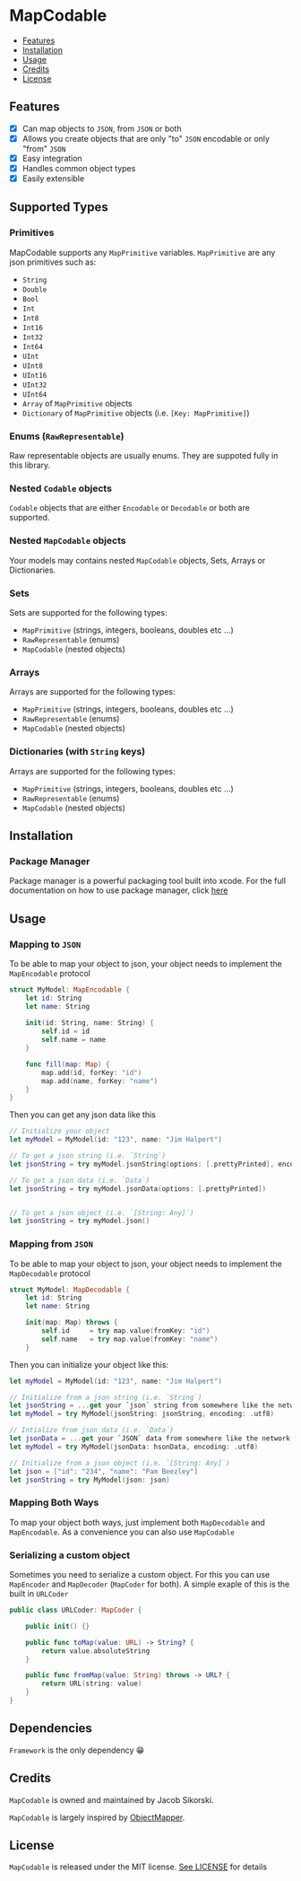 

MapCodable
============

- [Features](#features)
- [Installation](#installation)
- [Usage](#usage)
- [Credits](#credits)
- [License](#license)

## Features

- [x] Can map objects to `JSON`, from `JSON` or both
- [x] Allows you create objects that are only "to" `JSON` encodable or only "from"  `JSON` 
- [x] Easy integration
- [x] Handles common object types
- [x] Easily extensible

## Supported Types

### Primitives 

MapCodable supports any `MapPrimitive` variables.  `MapPrimitive` are any json primitives such as:
- `String`
- `Double`
- `Bool`
- `Int`
- `Int8`
- `Int16`
- `Int32`
- `Int64`
- `UInt`
- `UInt8`
- `UInt16`
- `UInt32`
- `UInt64`
- `Array` of `MapPrimitive` objects
- `Dictionary` of `MapPrimitive` objects (i.e. `[Key: MapPrimitive]`)

### Enums (`RawRepresentable`)

Raw representable objects are usually enums. They are suppoted fully in this library.

### Nested `Codable` objects

`Codable` objects that are either `Encodable` or `Decodable` or both are supported.

### Nested `MapCodable` objects

Your models may contains nested `MapCodable` objects, Sets, Arrays or Dictionaries.

### Sets

Sets are supported for the following types:
- `MapPrimitive` (strings, integers, booleans, doubles etc ...)
- `RawRepresentable` (enums)
- `MapCodable` (nested objects)

### Arrays

Arrays are supported for the following types:
- `MapPrimitive` (strings, integers, booleans, doubles etc ...)
- `RawRepresentable` (enums)
- `MapCodable` (nested objects)

### Dictionaries (with `String` keys)

Arrays are supported for the following types:
- `MapPrimitive` (strings, integers, booleans, doubles etc ...)
- `RawRepresentable` (enums)
- `MapCodable` (nested objects)

## Installation

### Package Manager

Package manager is a powerful packaging tool built into xcode.  For the full documentation on how to use package manager, click [here](https://swift.org/package-manager/)

## Usage

### Mapping to `JSON`

To be able to map your object to json, your object needs to implement the `MapEncodable` protocol

```swift
struct MyModel: MapEncodable {
    let id: String
    let name: String
    
    init(id: String, name: String) {
        self.id = id
        self.name = name
    }

    func fill(map: Map) {
        map.add(id, forKey: "id")
        map.add(name, forKey: "name")
    }
}
```

Then you can get any json data like this

```swift
// Initialize your object
let myModel = MyModel(id: "123", name: "Jim Halpert")

// To get a json string (i.e. `String`)
let jsonString = try myModel.jsonString(options: [.prettyPrinted], encoding: .utf8)

// To get a json data (i.e. `Data`)
let jsonString = try myModel.jsonData(options: [.prettyPrinted])


// To get a json object (i.e. `[String: Any]`)
let jsonString = try myModel.json()
```

### Mapping from `JSON`

To be able to map your object to json, your object needs to implement the `MapDecodable` protocol

```swift
struct MyModel: MapDecodable {
    let id: String
    let name: String

    init(map: Map) throws {
        self.id     = try map.value(fromKey: "id")
        self.name   = try map.value(fromKey: "name")
    }
```

Then you can initialize your object like this:

```swift
let myModel = MyModel(id: "123", name: "Jim Halpert")

// Initialize from a json string (i.e. `String`)
let jsonString = ...get your `json` string from somewhere like the network
let myModel = try MyModel(jsonString: jsonString, encoding: .utf8)

// Intialize from json data (i.e. `Data`)
let jsonData = ...get your `JSON` data from somewhere like the network
let myModel = try MyModel(jsonData: hsonData, encoding: .utf8)

// Initialize from a json object (i.e. `[String: Any]`)
let json = ["id": "234", "name": "Pam Beezley"]
let jsonString = try MyModel(json: json)
```

### Mapping Both Ways

To map your object both ways, just implement both `MapDecodable` and `MapEncodable`.  As a convenience you can also use `MapCodable`

### Serializing a custom object

Sometimes you need to serialize a custom object.  For this you can use `MapEncoder` and `MapDecoder` (`MapCoder` for both).  A simple exaple of this is the built in  `URLCoder`

```swift
public class URLCoder: MapCoder {

    public init() {}

    public func toMap(value: URL) -> String? {
        return value.absoluteString
    }

    public func fromMap(value: String) throws -> URL? {
        return URL(string: value)
    }
}
```

## Dependencies

`Framework` is the only dependency 😁

## Credits

`MapCodable` is owned and maintained by Jacob Sikorski.

`MapCodable` is largely inspired by [ObjectMapper](https://github.com/Hearst-DD/ObjectMapper).

## License

`MapCodable` is released under the MIT license. [See LICENSE](https://github.com/cuba/MapCodable/blob/master/LICENSE) for details

